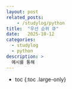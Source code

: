 ```yaml
---
layout: post
related_posts:
    - /studylog/python
title:  "우선 순위 큐"
date:   2025-10-12
categories:
  - studylog
  - python
description: >
  예시를 통해 
---
```

* toc
{:toc .large-only}